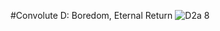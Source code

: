 #Convolute D: Boredom, Eternal Return
![D2a 8](https://user-images.githubusercontent.com/36647441/149172766-73e55192-d64f-4bc9-b2a8-402c11765223.jpeg)
